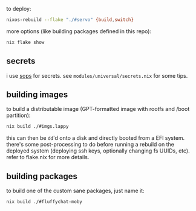 to deploy:
```sh
nixos-rebuild --flake "./#servo" {build,switch}
```

more options (like building packages defined in this repo):
```sh
nix flake show
```


## secrets

i use [sops](https://github.com/Mic92/sops-nix) for secrets.
see `modules/universal/secrets.nix` for some tips.

## building images

to build a distributable image (GPT-formatted image with rootfs and /boot partition):
```sh
nix build ./#imgs.lappy
```
this can then be `dd`'d onto a disk and directly booted from a EFI system.
there's some post-processing to do before running a rebuild on the deployed system (deploying ssh keys, optionally changing fs UUIDs, etc).
refer to flake.nix for more details.

## building packages

to build one of the custom sane packages, just name it:

```
nix build ./#fluffychat-moby
```
